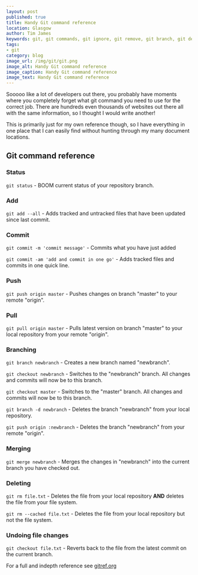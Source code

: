 ```yaml
---
layout: post
published: true
title: Handy Git command reference
location: Glasgow
author: Tim James
keywords: git, git commands, git ignore, git remove, git branch, git delete branch, git checkout, git merge, git merge branch
tags:
- git
category: blog
image_url: /img/git/git.png
image_alt: Handy Git command reference
image_caption: Handy Git command reference
image_text: Handy Git command reference
---
```


Sooooo like a lot of developers out there, you probably have moments where you completely forget what git command you need to use for the correct job. There are hundreds even thousands of websites out there all with the same information, so I thought I would write another!

This is primarily just for my own reference though, so I have everything in one place that I can easily find without hunting through my many document locations.

<!--excerpt-->

## Git command reference

### Status

`git status` - BOOM current status of your repository branch.

### Add

`git add --all` - Adds tracked and untracked files that have been updated since last commit.

### Commit

`git commit -m 'commit message'` - Commits what you have just added

`git commit -am 'add and commit in one go'` - Adds tracked files and commits in one quick line.

### Push

`git push origin master` - Pushes changes on branch "master" to your remote "origin".

### Pull

`git pull origin master` - Pulls latest version on branch "master" to your local repository from your remote "origin".

### Branching

`git branch newbranch` - Creates a new branch named "newbranch".

`git checkout newbranch` - Switches to the "newbranch" branch. All changes and commits will now be to this branch.

`git checkout master` - Switches to the "master" branch. All changes and commits will now be to this branch.

`git branch -d newbranch` - Deletes the branch "newbranch" from your local repository.

`git push origin :newbranch` - Deletes the branch "newbranch" from your remote "origin".

### Merging

`git merge newbranch` - Merges the changes in "newbranch" into the current branch you have checked out.

### Deleting

`git rm file.txt` - Deletes the file from your local repository **AND** deletes the file from your file system.

`git rm --cached file.txt` - Deletes the file from your local repository but not the file system.

### Undoing file changes

`git checkout file.txt` - Reverts back to the file from the latest commit on the current branch.

For a full and indepth reference see [gitref.org](http://gitref.org/)